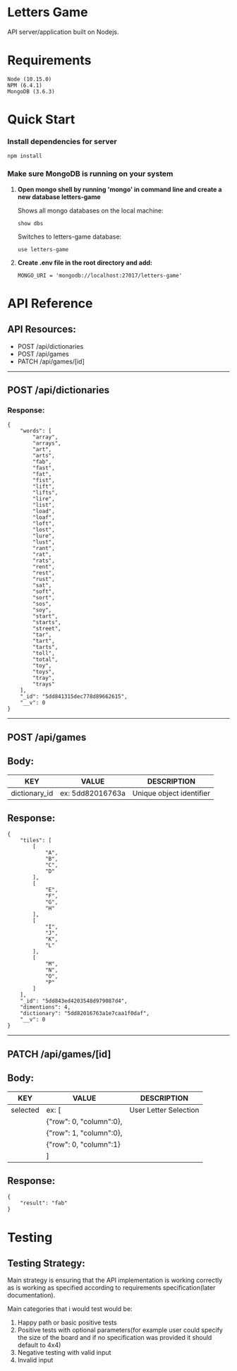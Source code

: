 
# Letters Game
API server/application built on Nodejs. 

# Requirements
    Node (10.15.0)
    NPM (6.4.1)
    MongoDB (3.6.3)

# Quick Start 
### Install dependencies for server

```
npm install
```

### Make sure MongoDB is running on your system

1. **Open mongo shell by running 'mongo' in command line and create a new database letters-game**

     Shows all mongo databases on the local machine: 
    
    ``` 
    show dbs 
    ```

    Switches to letters-game database: 
    ```
    use letters-game 
    ```
    

2. **Create .env file in the root directory and add:**
    ```
    MONGO_URI = 'mongodb://localhost:27017/letters-game'
    ```

# API Reference
## API Resources: 
- POST /api/dictionaries 
- POST /api/games
- PATCH /api/games/[id]

------------------

## POST /api/dictionaries

### Response: 
```
{
    "words": [
        "array",
        "arrays",
        "art",
        "arts",
        "fab",
        "fast",
        "fat",
        "fist",
        "lift",
        "lifts",
        "lire",
        "list",
        "load",
        "loaf",
        "loft",
        "lost",
        "lure",
        "lust",
        "rant",
        "rat",
        "rats",
        "rent",
        "rest",
        "rust",
        "sat",
        "soft",
        "sort",
        "sos",
        "soy",
        "start",
        "starts",
        "street",
        "tar",
        "tart",
        "tarts",
        "toll",
        "total",
        "toy",
        "toys",
        "tray",
        "trays"
    ],
    "_id": "5dd841315dec778d89662615",
    "__v": 0
}
```
----
## POST /api/games
## Body: 
|  KEY          |  VALUE            | DESCRIPTION |
| ------------- | ------------------| ----        |
| dictionary_id | ex: 5dd82016763a  |   Unique object identifier 

## Response: 
```
{
    "tiles": [
        [
            "A",
            "B",
            "C",
            "D"
        ],
        [
            "E",
            "F",
            "G",
            "H"
        ],
        [
            "I",
            "J",
            "K",
            "L"
        ],
        [
            "M",
            "N",
            "O",
            "P"
        ]
    ],
    "_id": "5dd843ed4203548d979087d4",
    "dimentions": 4,
    "dictionary": "5dd82016763a1e7caa1f0daf",
    "__v": 0
}
```

----
## PATCH /api/games/[id]
## Body: 
|  KEY          |  VALUE                    | DESCRIPTION |
| ------------- | ------------------        | ----        |
| selected      | ex: [                     |User Letter Selection|
|               |   {"row": 0, "column":0}, |             |
|               |   {"row": 1, "column":0}, |             |
|               |   {"row": 0, "column":1}  |             |
|               | ]                         |             |
## Response: 
```
{
    "result": "fab"
}
```
# Testing 
## Testing Strategy: 
Main strategy is ensuring that the API implementation is working correctly as is working as specified according to requirements specification(later documentation).

Main categories that i would test would be:
1. Happy path or basic positive tests
2. Positive tests with optional parameters(for example user could specify the size of the board and if no specification was provided it should default to 4x4)
3. Negative testing with valid input
4. Invalid input